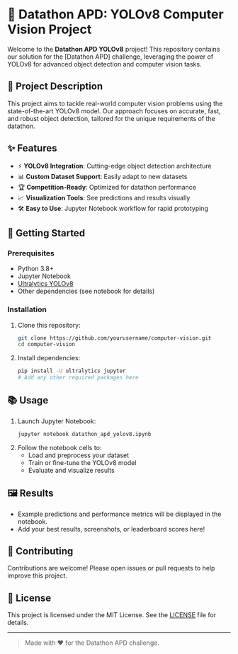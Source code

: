 # 🚀 Datathon APD: YOLOv8 Computer Vision Project

Welcome to the **Datathon APD YOLOv8** project! This repository contains our solution for the [Datathon APD] challenge, leveraging the power of YOLOv8 for advanced object detection and computer vision tasks.

## 📝 Project Description
This project aims to tackle real-world computer vision problems using the state-of-the-art YOLOv8 model. Our approach focuses on accurate, fast, and robust object detection, tailored for the unique requirements of the datathon.

## ✨ Features
- ⚡ **YOLOv8 Integration**: Cutting-edge object detection architecture
- 📊 **Custom Dataset Support**: Easily adapt to new datasets
- 🏆 **Competition-Ready**: Optimized for datathon performance
- 📈 **Visualization Tools**: See predictions and results visually
- 🛠️ **Easy to Use**: Jupyter Notebook workflow for rapid prototyping

## 🚀 Getting Started

### Prerequisites
- Python 3.8+
- Jupyter Notebook
- [Ultralytics YOLOv8](https://github.com/ultralytics/ultralytics)
- Other dependencies (see notebook for details)

### Installation
1. Clone this repository:
   ```bash
   git clone https://github.com/yourusername/computer-vision.git
   cd computer-vision
   ```
2. Install dependencies:
   ```bash
   pip install -U ultralytics jupyter
   # Add any other required packages here
   ```

## 📚 Usage
1. Launch Jupyter Notebook:
   ```bash
   jupyter notebook datathon_apd_yolov8.ipynb
   ```
2. Follow the notebook cells to:
   - Load and preprocess your dataset
   - Train or fine-tune the YOLOv8 model
   - Evaluate and visualize results

## 🖼️ Results
- Example predictions and performance metrics will be displayed in the notebook.
- Add your best results, screenshots, or leaderboard scores here!

## 🤝 Contributing
Contributions are welcome! Please open issues or pull requests to help improve this project.

## 📄 License
This project is licensed under the MIT License. See the [LICENSE](LICENSE) file for details.

---

> Made with ❤️ for the Datathon APD challenge. 